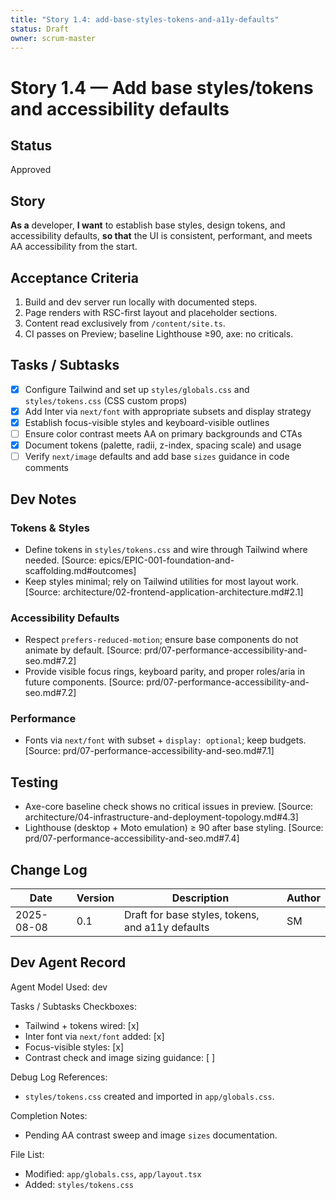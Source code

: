 ```yaml
---
title: "Story 1.4: add-base-styles-tokens-and-a11y-defaults"
status: Draft
owner: scrum-master
---
```


# Story 1.4 — Add base styles/tokens and accessibility defaults

## Status
Approved

## Story
**As a** developer,
**I want** to establish base styles, design tokens, and accessibility defaults,
**so that** the UI is consistent, performant, and meets AA accessibility from the start.

## Acceptance Criteria
1. Build and dev server run locally with documented steps.
2. Page renders with RSC-first layout and placeholder sections.
3. Content read exclusively from `/content/site.ts`.
4. CI passes on Preview; baseline Lighthouse ≥90, axe: no criticals.

## Tasks / Subtasks
- [x] Configure Tailwind and set up `styles/globals.css` and `styles/tokens.css` (CSS custom props)
- [x] Add Inter via `next/font` with appropriate subsets and display strategy
- [x] Establish focus-visible styles and keyboard-visible outlines
- [ ] Ensure color contrast meets AA on primary backgrounds and CTAs
- [x] Document tokens (palette, radii, z-index, spacing scale) and usage
- [ ] Verify `next/image` defaults and add base `sizes` guidance in code comments

## Dev Notes

### Tokens & Styles
- Define tokens in `styles/tokens.css` and wire through Tailwind where needed. [Source: epics/EPIC-001-foundation-and-scaffolding.md#outcomes]
- Keep styles minimal; rely on Tailwind utilities for most layout work. [Source: architecture/02-frontend-application-architecture.md#2.1]

### Accessibility Defaults
- Respect `prefers-reduced-motion`; ensure base components do not animate by default. [Source: prd/07-performance-accessibility-and-seo.md#7.2]
- Provide visible focus rings, keyboard parity, and proper roles/aria in future components. [Source: prd/07-performance-accessibility-and-seo.md#7.2]

### Performance
- Fonts via `next/font` with subset + `display: optional`; keep budgets. [Source: prd/07-performance-accessibility-and-seo.md#7.1]

## Testing
- Axe-core baseline check shows no critical issues in preview. [Source: architecture/04-infrastructure-and-deployment-topology.md#4.3]
- Lighthouse (desktop + Moto emulation) ≥ 90 after base styling. [Source: prd/07-performance-accessibility-and-seo.md#7.4]

## Change Log
| Date       | Version | Description                                       | Author |
|------------|---------|---------------------------------------------------|--------|
| 2025-08-08 | 0.1     | Draft for base styles, tokens, and a11y defaults | SM     |

## Dev Agent Record
Agent Model Used: dev

Tasks / Subtasks Checkboxes:
- Tailwind + tokens wired: [x]
- Inter font via `next/font` added: [x]
- Focus-visible styles: [x]
- Contrast check and image sizing guidance: [ ]

Debug Log References:
- `styles/tokens.css` created and imported in `app/globals.css`.

Completion Notes:
- Pending AA contrast sweep and image `sizes` documentation.

File List:
- Modified: `app/globals.css`, `app/layout.tsx`
- Added: `styles/tokens.css`


